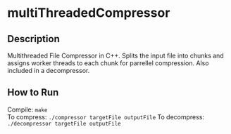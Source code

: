 # multiThreadedCompressor
## Description
Multithreaded File Compressor in C++. Splits the input file into chunks and assigns worker threads to each chunk for parrellel compression. Also included in a decompressor. 

## How to Run
Compile: `make`  
To compress: `./compressor targetFile outputFile`
To decompress: `./decompressor targetFile outputFile`